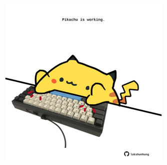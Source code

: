 <!-- built at 04/04/2021, 12:10:05 UTC -->
<p align="center">
  <img width="500" height="500" src="./ReadmeImage.svg">
</p>
